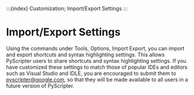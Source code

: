:::{index} Customization; Import/Export Settings
:::

# Import/Export Settings

Using the commands under Tools, Options, Import Export, you can import and export 
shortcuts and syntax highlighting settings. This allows PyScripter users to share shortcuts 
and syntax highlighting settings. If you have customized these settings to match those of 
popular IDEs and editors such as Visual Studio and IDLE, you are encouraged to submit 
them to [pyscripter@google.com](mailto:pyscripter@google.com ), so 
that they will be made available to all users in a future version of PyScripter.
